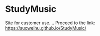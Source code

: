 # StudyMusic
  Site for customer use....
  Proceed to the link: https://suoweihu.github.io/StudyMusic/
